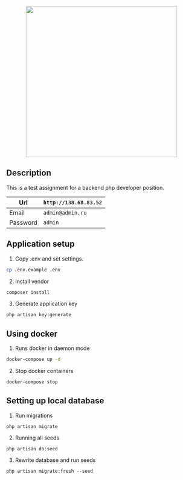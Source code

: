 <p align="center"><a href="https://laravel.com" target="_blank"><img src="https://raw.githubusercontent.com/laravel/art/master/logo-lockup/5%20SVG/2%20CMYK/1%20Full%20Color/laravel-logolockup-cmyk-red.svg" width="400"></a></p>

## Description

This is a test assignment for a backend php developer position.

Url                      | `http://138.68.83.52`
------------------------ | ----------------------------------------
Email                    | `admin@admin.ru`
Password                 | `admin`

## Application setup

1. Copy .env and set settings.
```bash
cp .env.example .env
```

2. Install vendor
```bash
composer install
```

3. Generate application key
```bash
php artisan key:generate
```

## Using docker

1. Runs docker in daemon mode
```bash
docker-compose up -d
```

2. Stop docker containers
```bash
docker-compose stop
```

## Setting up local database

1. Run migrations
```shell
php artisan migrate
```

2. Running all seeds
```shell
php artisan db:seed
```

3. Rewrite database and run seeds
```shell
php artisan migrate:fresh --seed
```
